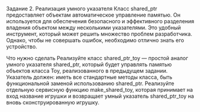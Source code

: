 Задание 2. Реализация умного указателя
Класс shared_ptr предоставляет объектам автоматическое управление памятью. Он используется для обеспечения безопасного и эффективного разделения владения объектом между несколькими указателями. Это удобный инструмент, который может решить множество проблем разработчика. Однако, чтобы не совершать ошибок, необходимо отлично знать его устройство.

Что нужно сделать
Реализуйте класс shared_ptr_toy — простой аналог умного указателя shared_ptr, который будет управлять памятью объектов класса Toy, реализованного в предыдущем задании.
Указатель должен:
иметь все стандартные методы класса,
быть функциональной заменой использованию shared_ptr<Toy>.
Реализуйте отдельную сервисную функцию make_shared_toy, которая принимает на вход название игрушки и возвращает умный указатель shared_ptr_toy на вновь сконструированную игрушку.
